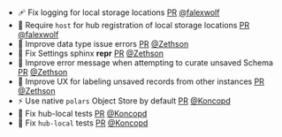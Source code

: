 - 🩹 Fix logging for local storage locations [PR](https://github.com/laminlabs/lamin-cli/pull/143) [@falexwolf](https://github.com/falexwolf)
- 🚸 Require `host` for hub registration of local storage locations [PR](https://github.com/laminlabs/lamindb-setup/pull/1087) [@falexwolf](https://github.com/falexwolf)
- 🚸 Improve data type issue errors [PR](https://github.com/laminlabs/lamindb/pull/2926) [@Zethson](https://github.com/Zethson)
- 🐛 Fix Settings sphinx __repr__ [PR](https://github.com/laminlabs/lamindb/pull/2921) [@Zethson](https://github.com/Zethson)
- 🚸 Improve error message when attempting to curate unsaved Schema [PR](https://github.com/laminlabs/lamindb/pull/2925) [@Zethson](https://github.com/Zethson)
- 🚸 Improve UX for labeling unsaved records from other instances [PR](https://github.com/laminlabs/lamindb/pull/2924) [@Zethson](https://github.com/Zethson)
- ⚡️ Use native `polars` Object Store by default [PR](https://github.com/laminlabs/lamindb/pull/2922) [@Koncopd](https://github.com/Koncopd)
- 💚 Fix hub-local tests [PR](https://github.com/laminlabs/lamindb-setup/pull/1086) [@Koncopd](https://github.com/Koncopd)
- 💚 Fix `hub-local` tests [PR](https://github.com/laminlabs/lamindb-setup/pull/1085) [@Koncopd](https://github.com/Koncopd)
